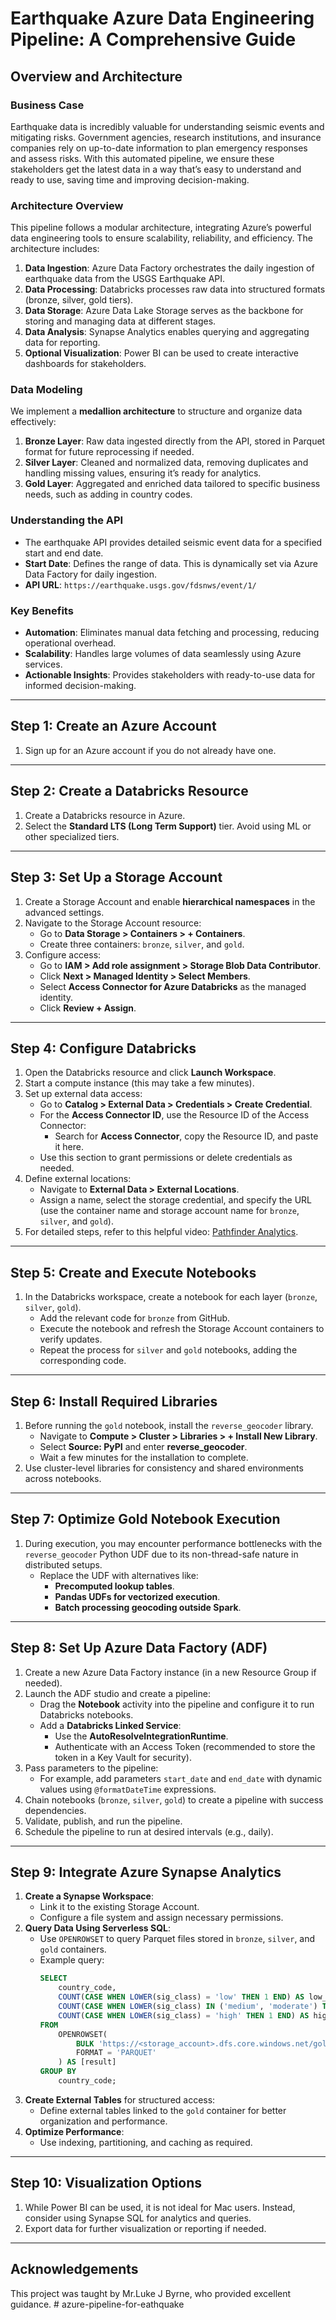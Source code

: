 # Earthquake Azure Data Engineering Pipeline: A Comprehensive Guide

## Overview and Architecture

### Business Case

Earthquake data is incredibly valuable for understanding seismic events and mitigating risks. Government agencies, research institutions, and insurance companies rely on up-to-date information to plan emergency responses and assess risks. With this automated pipeline, we ensure these stakeholders get the latest data in a way that’s easy to understand and ready to use, saving time and improving decision-making.

### Architecture Overview

This pipeline follows a modular architecture, integrating Azure’s powerful data engineering tools to ensure scalability, reliability, and efficiency. The architecture includes:

1. **Data Ingestion**: Azure Data Factory orchestrates the daily ingestion of earthquake data from the USGS Earthquake API.
2. **Data Processing**: Databricks processes raw data into structured formats (bronze, silver, gold tiers).
3. **Data Storage**: Azure Data Lake Storage serves as the backbone for storing and managing data at different stages.
4. **Data Analysis**: Synapse Analytics enables querying and aggregating data for reporting.
5. **Optional Visualization**: Power BI can be used to create interactive dashboards for stakeholders.

### Data Modeling

We implement a **medallion architecture** to structure and organize data effectively:

1. **Bronze Layer**: Raw data ingested directly from the API, stored in Parquet format for future reprocessing if needed.
2. **Silver Layer**: Cleaned and normalized data, removing duplicates and handling missing values, ensuring it’s ready for analytics.
3. **Gold Layer**: Aggregated and enriched data tailored to specific business needs, such as adding in country codes.

### Understanding the API

- The earthquake API provides detailed seismic event data for a specified start and end date.
- **Start Date**: Defines the range of data. This is dynamically set via Azure Data Factory for daily ingestion.
- **API URL**: `https://earthquake.usgs.gov/fdsnws/event/1/`

### Key Benefits

- **Automation**: Eliminates manual data fetching and processing, reducing operational overhead.
- **Scalability**: Handles large volumes of data seamlessly using Azure services.
- **Actionable Insights**: Provides stakeholders with ready-to-use data for informed decision-making.

---

## Step 1: Create an Azure Account
1. Sign up for an Azure account if you do not already have one.

---

## Step 2: Create a Databricks Resource
1. Create a Databricks resource in Azure.
2. Select the **Standard LTS (Long Term Support)** tier. Avoid using ML or other specialized tiers.

---

## Step 3: Set Up a Storage Account
1. Create a Storage Account and enable **hierarchical namespaces** in the advanced settings.
2. Navigate to the Storage Account resource:
   - Go to **Data Storage > Containers > + Containers**.
   - Create three containers: `bronze`, `silver`, and `gold`.
3. Configure access:
   - Go to **IAM > Add role assignment > Storage Blob Data Contributor**.
   - Click **Next > Managed Identity > Select Members**.
   - Select **Access Connector for Azure Databricks** as the managed identity.
   - Click **Review + Assign**.

---

## Step 4: Configure Databricks
1. Open the Databricks resource and click **Launch Workspace**.
2. Start a compute instance (this may take a few minutes).
3. Set up external data access:
   - Go to **Catalog > External Data > Credentials > Create Credential**.
   - For the **Access Connector ID**, use the Resource ID of the Access Connector:
     - Search for **Access Connector**, copy the Resource ID, and paste it here.
   - Use this section to grant permissions or delete credentials as needed.
4. Define external locations:
   - Navigate to **External Data > External Locations**.
   - Assign a name, select the storage credential, and specify the URL (use the container name and storage account name for `bronze`, `silver`, and `gold`).
5. For detailed steps, refer to this helpful video: [Pathfinder Analytics](https://www.youtube.com/watch?v=kRfNXFh9T3U).

---

## Step 5: Create and Execute Notebooks
1. In the Databricks workspace, create a notebook for each layer (`bronze`, `silver`, `gold`).
   - Add the relevant code for `bronze` from GitHub.
   - Execute the notebook and refresh the Storage Account containers to verify updates.
   - Repeat the process for `silver` and `gold` notebooks, adding the corresponding code.

---

## Step 6: Install Required Libraries
1. Before running the `gold` notebook, install the `reverse_geocoder` library.
   - Navigate to **Compute > Cluster > Libraries > + Install New Library**.
   - Select **Source: PyPI** and enter **reverse_geocoder**.
   - Wait a few minutes for the installation to complete.
2. Use cluster-level libraries for consistency and shared environments across notebooks.

---

## Step 7: Optimize Gold Notebook Execution
1. During execution, you may encounter performance bottlenecks with the `reverse_geocoder` Python UDF due to its non-thread-safe nature in distributed setups.
   - Replace the UDF with alternatives like:
     - **Precomputed lookup tables**.
     - **Pandas UDFs for vectorized execution**.
     - **Batch processing geocoding outside Spark**.

---

## Step 8: Set Up Azure Data Factory (ADF)
1. Create a new Azure Data Factory instance (in a new Resource Group if needed).
2. Launch the ADF studio and create a pipeline:
   - Drag the **Notebook** activity into the pipeline and configure it to run Databricks notebooks.
   - Add a **Databricks Linked Service**:
     - Use the **AutoResolveIntegrationRuntime**.
     - Authenticate with an Access Token (recommended to store the token in a Key Vault for security).
3. Pass parameters to the pipeline:
   - For example, add parameters `start_date` and `end_date` with dynamic values using `@formatDateTime` expressions.
4. Chain notebooks (`bronze`, `silver`, `gold`) to create a pipeline with success dependencies.
5. Validate, publish, and run the pipeline.
6. Schedule the pipeline to run at desired intervals (e.g., daily).

---

## Step 9: Integrate Azure Synapse Analytics
1. **Create a Synapse Workspace**:
   - Link it to the existing Storage Account.
   - Configure a file system and assign necessary permissions.
2. **Query Data Using Serverless SQL**:
   - Use `OPENROWSET` to query Parquet files stored in `bronze`, `silver`, and `gold` containers.
   - Example query:
     ```sql
     SELECT
         country_code,
         COUNT(CASE WHEN LOWER(sig_class) = 'low' THEN 1 END) AS low_count,
         COUNT(CASE WHEN LOWER(sig_class) IN ('medium', 'moderate') THEN 1 END) AS medium_count,
         COUNT(CASE WHEN LOWER(sig_class) = 'high' THEN 1 END) AS high_count
     FROM
         OPENROWSET(
             BULK 'https://<storage_account>.dfs.core.windows.net/gold/earthquake_events_gold/**',
             FORMAT = 'PARQUET'
         ) AS [result]
     GROUP BY
         country_code;
     ```
3. **Create External Tables** for structured access:
   - Define external tables linked to the `gold` container for better organization and performance.
4. **Optimize Performance**:
   - Use indexing, partitioning, and caching as required.

---

## Step 10: Visualization Options
1. While Power BI can be used, it is not ideal for Mac users. Instead, consider using Synapse SQL for analytics and queries.
2. Export data for further visualization or reporting if needed.

---

## Acknowledgements
This project was taught by Mr.Luke J Byrne, who provided excellent guidance.
#   a z u r e - p i p e l i n e - f o r - e a t h q u a k e  
 